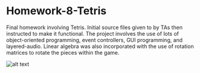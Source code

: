# Homework-8-Tetris
Final homework involving Tetris. Initial source files given to by TAs then instructed to make it functional. The project involves the use of lots of object-oriented programming, event controllers, GUI programming, and layered-audio. Linear algebra was also incorporated with the use of rotation matrices to rotate the pieces within the game.

![alt text](https://i.imgur.com/CpGzYtV.gifv "Source Code Mapping")
